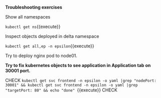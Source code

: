 **Troubleshooting exercises**

Show all namespaces

`kubectl get ns`{{execute}}


Inspect objects deployed in delta namespace

`kubectl get all,ep -n epsilon`{{execute}}


Try to deploy nginx pod to node01.

**Try to fix kubernetes objects to see application in Application tab on 30001 port.**

CHECK
`kubectl get svc frontend -n epsilon -o yaml |grep "nodePort: 30001" && kubectl get svc frontend -n epsilon -o yaml |grep "targetPort: 80" && echo "done" `{{execute}}
CHECK